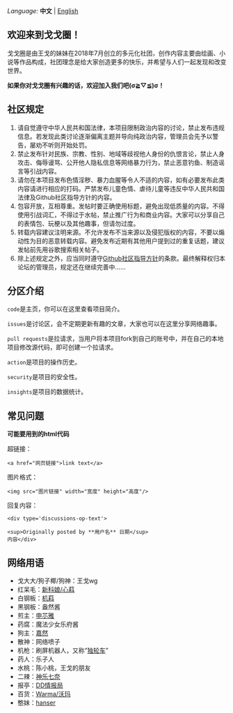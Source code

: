 _Language:_ **中文** | [English](./README_EN.md)

## 欢迎来到戈戈圈！
戈戈圈是由王戈的妹妹在2018年7月创立的多元化社团，创作内容主要由绘画、小说等作品构成，社团理念是给大家创造更多的快乐，并希望与人们一起发现和改变世界。

**如果你对戈戈圈有兴趣的话，欢迎加入我们吧(σ≧︎▽︎≦︎)σ！**

## 社区规定
1. 请自觉遵守中华人民共和国法律，本项目限制政治内容的讨论，禁止发布违规信息。若发现此类讨论逐渐偏离主题并导向纯政治内容，管理员会先予以警告，屡劝不听则开始处罚。
2. 禁止发布针对民族、宗教、性别、地域等歧视他人身份的仇恨言论，禁止人身攻击、侮辱谩骂、公开他人隐私信息等网络暴力行为，禁止恶意钓鱼、制造谣言等引战内容。
3. 请勿在本项目发布色情淫秽、暴力血腥等令人不适的内容，如有必要发布此类内容请进行相应的打码。严禁发布儿童色情、虐待儿童等违反中华人民共和国法律及Github社区指导方针的内容。
4. 包容开放，互相尊重。发帖时要正确使用标题，避免出现低质量的内容。不得使用引战词汇，不得过于水帖，禁止推广行为和商业内容。大家可以分享自己的表情包、玩梗以及其他趣事，但请勿过度。
5. 转载内容建议注明来源。不允许发布不当来源以及侵犯版权的内容，不要以煽动性为目的恶意转载内容。避免发布近期有其他用户提到过的重复话题，建议发帖前先用谷歌搜索相关帖子。
6. 除上述规定之外，应当同时遵守[Github社区指导方针](https://docs.github.com/cn/github/site-policy/github-community-guidelines)的条款。最终解释权归本论坛的管理员，规定还在继续完善中……

## 分区介绍
`code`是主页，你可以在这里查看项目简介。

`issues`是讨论区，会不定期更新有趣的文章，大家也可以在这里分享网络趣事。

`pull requests`是拉请求，当用户将本项目fork到自己的账号中，并在自己的本地项目修改源代码，即可创建一个拉请求。

`action`是项目的操作历史。

`security`是项目的安全性。

`insights`是项目的数据统计。

## 常见问题
<b>可能要用到的html代码</b>

超链接：

`<a href="网页链接">link text</a>`

图片格式：

`<img src="图片链接" width="宽度" height="高度"/>`

回复内容：
```
<div type='discussions-op-text'>

<sup>Originally posted by **用户名** 日期</sup>
内容</div>
```

## 网络用语
* 戈大大/狗子椰/狗神：王戈wg
* 红呆毛：[新科娘/心萪](https://zh.moegirl.org.cn/新科娘)
* 白钢板：[机萪](https://zh.moegirl.org.cn/机萪)
* 黑钢板：盎然酱
* 煎主：[申䒕雅](https://zh.moegirl.org.cn/申䒕雅)
* 药腐：魔法少女乐府酱
* 狗主：[嘉然](https://zh.moegirl.org.cn/嘉然)
* 散神：网络喷子
* 机枪：刷屏机器人，又称“[独轮车](https://zh.moegirl.org.cn/独轮车)”
* 药人：乐子人
* 水桃：陈小桃，王戈的朋友
* 二辣：[神乐七奈](https://zh.moegirl.org.cn/神乐七奈)
* 报亭：[DD情报局](https://zh.moegirl.org.cn/DD情报局)
* 百货：[Warma/沃玛](https://zh.moegirl.org.cn/Warma)
* 憨妹：[hanser](https://zh.moegirl.org.cn/hanser)
